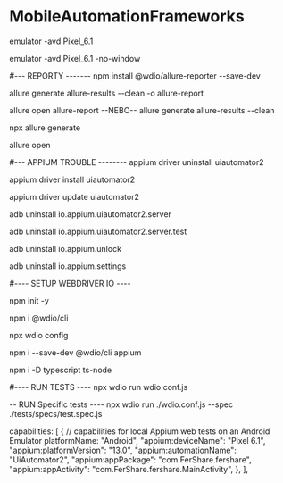 # MobileAutomationFrameworks

emulator -avd Pixel_6.1

emulator -avd Pixel_6.1 -no-window

#--- REPORTY -------
npm install @wdio/allure-reporter --save-dev

allure generate allure-results --clean -o allure-report

allure open allure-report
--NEBO--
allure generate allure-results --clean

npx allure generate

allure open

#--- APPIUM TROUBLE --------
appium driver uninstall uiautomator2

appium driver install uiautomator2

appium driver update uiautomator2

adb uninstall io.appium.uiautomator2.server

adb uninstall io.appium.uiautomator2.server.test

adb uninstall io.appium.unlock

adb uninstall io.appium.settings

#---- SETUP WEBDRIVER IO ----

npm init -y

npm i @wdio/cli

npx wdio config

npm i --save-dev @wdio/cli appium

npm i -D typescript ts-node

#---- RUN TESTS ----
npx wdio run wdio.conf.js

-- RUN Specific tests ----
npx wdio run ./wdio.conf.js --spec ./tests/specs/test.spec.js


capabilities: [
    {
      // capabilities for local Appium web tests on an Android Emulator
      platformName: "Android",
      "appium:deviceName": "Pixel 6.1",
      "appium:platformVersion": "13.0",
      "appium:automationName": "UiAutomator2",
      "appium:appPackage": "com.FerShare.fershare",
      "appium:appActivity": "com.FerShare.fershare.MainActivity",
    },
  ],
